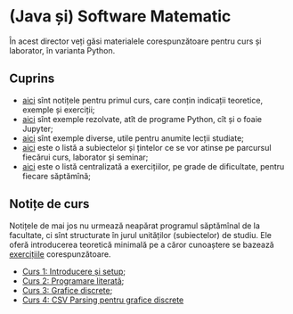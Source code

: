 # (Java și) Software Matematic

În acest director veți găsi materialele corespunzătoare pentru curs și
laborator, în varianta Python.

## Cuprins
- [aici](https://github.com/adimanea/fsa-softmat/blob/main/python/1-intro/README.org) sînt notițele pentru primul curs, care
  conțin indicații teoretice, exemple și exerciții;
- [aici](https://github.com/adimanea/fsa-softmat/tree/main/python/1-intro/exemple) sînt exemple rezolvate, atît de programe
  Python, cît și o foaie Jupyter;
- [aici](https://github.com/adimanea/fsa-softmat/tree/main/python/exemple-diverse/proiecte-acs-jupyter)
  sînt exemple diverse, utile pentru anumite lecții studiate;
- [aici](https://github.com/adimanea/fsa-softmat/blob/main/python/checklist.md) este o listă a subiectelor și țintelor ce se vor atinse pe parcursul fiecărui curs, laborator și seminar;
- [aici](https://github.com/adimanea/fsa-softmat/blob/main/python/exercitii.md) este o listă centralizată a exercițiilor, pe grade de dificultate, pentru fiecare săptămînă;

## Notițe de curs
Notițele de mai jos nu urmează neapărat programul săptămînal de la facultate, ci sînt structurate în jurul unităților (subiectelor) de studiu.
Ele oferă introducerea teoretică minimală pe a căror cunoaștere se bazează [exercițiile](https://github.com/adimanea/fsa-softmat/blob/main/python/exercitii.md) corespunzătoare.

- [Curs 1: Introducere și setup](https://github.com/adimanea/fsa-softmat/blob/main/python/1-intro/README.org);
- [Curs 2: Programare literată](https://github.com/adimanea/fsa-softmat/blob/main/python/2-proglit.md);
- [Curs 3: Grafice discrete](https://github.com/adimanea/fsa-softmat/blob/main/python/3-grafice-discrete.md);
- [Curs 4: CSV Parsing pentru grafice discrete](https://github.com/adimanea/fsa-softmat/blob/main/python/4-csv.md)